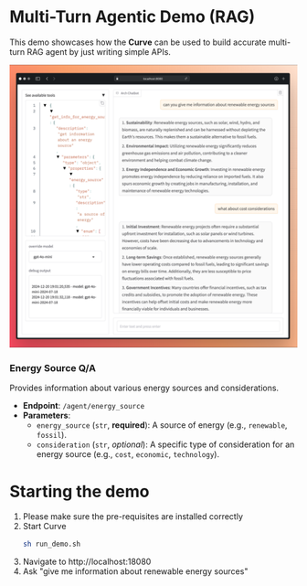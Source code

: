 # Multi-Turn Agentic Demo (RAG)

This demo showcases how the **Curve** can be used to build accurate multi-turn RAG agent by just writing simple APIs.

![Example of Multi-turn Interaction](mutli-turn-example.png)

### Energy Source Q/A
Provides information about various energy sources and considerations.

- **Endpoint**: `/agent/energy_source`
- **Parameters**:
  - `energy_source` (`str`, **required**): A source of energy (e.g., `renewable`, `fossil`).
  - `consideration` (`str`, *optional*): A specific type of consideration for an energy source (e.g., `cost`, `economic`, `technology`).

# Starting the demo
1. Please make sure the pre-requisites are installed correctly
2. Start Curve
   ```sh
   sh run_demo.sh
   ```
3. Navigate to http://localhost:18080
4. Ask "give me information about renewable energy sources"
